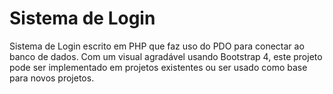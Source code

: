 # Sistema de Login
Sistema de Login escrito em PHP que faz uso do PDO para conectar ao banco de dados. Com um visual agradável usando Bootstrap 4, este projeto pode ser implementado em projetos existentes ou ser usado como base para novos projetos.
